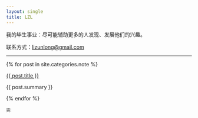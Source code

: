 ```yaml
---
layout: single
title: LZL
---
```


我的毕生事业：尽可能辅助更多的人发现、发展他们的兴趣。

联系方式：<lizunlong@gmail.com>

<hr />

{% for post in site.categories.note %}
<div class="card">
  <a href="{{ post.url }}"><p class="title">{{ post.title }}</p></a>
  <p>{{ post.summary }}</p>
</div>
{% endfor %}

<small>完</small>
